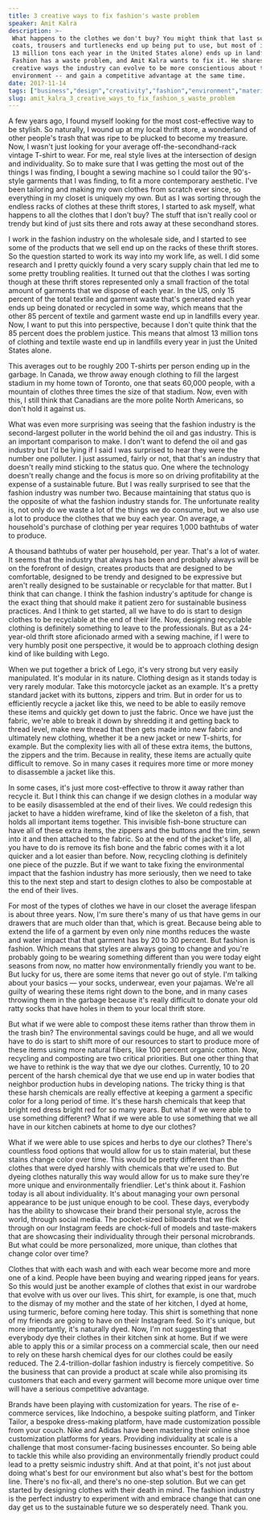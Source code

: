 ```yaml
---
title: 3 creative ways to fix fashion's waste problem
speaker: Amit Kalra
description: >-
 What happens to the clothes we don't buy? You might think that last season's
 coats, trousers and turtlenecks end up being put to use, but most of it (nearly
 13 million tons each year in the United States alone) ends up in landfills.
 Fashion has a waste problem, and Amit Kalra wants to fix it. He shares some
 creative ways the industry can evolve to be more conscientious about the
 environment -- and gain a competitive advantage at the same time.
date: 2017-11-14
tags: ["business","design","creativity","fashion","environment","materials","innovation","pollution","product-design","sustainability"]
slug: amit_kalra_3_creative_ways_to_fix_fashion_s_waste_problem
---
```


A few years ago, I found myself looking for the most cost-effective way to be stylish. So
naturally, I wound up at my local thrift store, a wonderland of other people's trash that
was ripe to be plucked to become my treasure. Now, I wasn't just looking for your average
off-the-secondhand-rack vintage T-shirt to wear. For me, real style lives at the
intersection of design and individuality. So to make sure that I was getting the most out
of the things I was finding, I bought a sewing machine so I could tailor the 90's-style
garments that I was finding, to fit a more contemporary aesthetic. I've been tailoring and
making my own clothes from scratch ever since, so everything in my closet is uniquely my
own. But as I was sorting through the endless racks of clothes at these thrift stores, I
started to ask myself, what happens to all the clothes that I don't buy? The stuff that
isn't really cool or trendy but kind of just sits there and rots away at these secondhand
stores.

I work in the fashion industry on the wholesale side, and I started to see some of the
products that we sell end up on the racks of these thrift stores. So the question started
to work its way into my work life, as well. I did some research and I pretty quickly found
a very scary supply chain that led me to some pretty troubling realities. It turned out
that the clothes I was sorting though at these thrift stores represented only a small
fraction of the total amount of garments that we dispose of each year. In the US, only 15
percent of the total textile and garment waste that's generated each year ends up being
donated or recycled in some way, which means that the other 85 percent of textile and
garment waste end up in landfills every year. Now, I want to put this into perspective,
because I don't quite think that the 85 percent does the problem justice. This means that
almost 13 million tons of clothing and textile waste end up in landfills every year in
just the United States alone.

This averages out to be roughly 200 T-shirts per person ending up in the garbage. In
Canada, we throw away enough clothing to fill the largest stadium in my home town of
Toronto, one that seats 60,000 people, with a mountain of clothes three times the size of
that stadium. Now, even with this, I still think that Canadians are the more polite North
Americans, so don't hold it against us.

What was even more surprising was seeing that the fashion industry is the second-largest
polluter in the world behind the oil and gas industry. This is an important comparison to
make. I don't want to defend the oil and gas industry but I'd be lying if I said I was
surprised to hear they were the number one polluter. I just assumed, fairly or not, that
that's an industry that doesn't really mind sticking to the status quo. One where the
technology doesn't really change and the focus is more so on driving profitability at the
expense of a sustainable future. But I was really surprised to see that the fashion
industry was number two. Because maintaining that status quo is the opposite of what the
fashion industry stands for. The unfortunate reality is, not only do we waste a lot of the
things we do consume, but we also use a lot to produce the clothes that we buy each year.
On average, a household's purchase of clothing per year requires 1,000 bathtubs of water
to produce.

A thousand bathtubs of water per household, per year. That's a lot of water. It seems that
the industry that always has been and probably always will be on the forefront of design,
creates products that are designed to be comfortable, designed to be trendy and designed
to be expressive but aren't really designed to be sustainable or recyclable for that
matter. But I think that can change. I think the fashion industry's aptitude for change is
the exact thing that should make it patient zero for sustainable business practices. And I
think to get started, all we have to do is start to design clothes to be recyclable at the
end of their life. Now, designing recyclable clothing is definitely something to leave to
the professionals. But as a 24-year-old thrift store aficionado armed with a sewing
machine, if I were to very humbly posit one perspective, it would be to approach clothing
design kind of like building with Lego.

When we put together a brick of Lego, it's very strong but very easily manipulated. It's
modular in its nature. Clothing design as it stands today is very rarely modular. Take this
motorcycle jacket as an example. It's a pretty standard jacket with its buttons, zippers
and trim. But in order for us to efficiently recycle a jacket like this, we need to be
able to easily remove these items and quickly get down to just the fabric. Once we have
just the fabric, we're able to break it down by shredding it and getting back to thread
level, make new thread that then gets made into new fabric and ultimately new clothing,
whether it be a new jacket or new T-shirts, for example. But the complexity lies with all
of these extra items, the buttons, the zippers and the trim. Because in reality, these
items are actually quite difficult to remove. So in many cases it requires more time or
more money to disassemble a jacket like this.

In some cases, it's just more cost-effective to throw it away rather than recycle it. But
I think this can change if we design clothes in a modular way to be easily disassembled at
the end of their lives. We could redesign this jacket to have a hidden wireframe, kind of
like the skeleton of a fish, that holds all important items together. This invisible
fish-bone structure can have all of these extra items, the zippers and the buttons and the
trim, sewn into it and then attached to the fabric. So at the end of the jacket's life,
all you have to do is remove its fish bone and the fabric comes with it a lot quicker and
a lot easier than before. Now, recycling clothing is definitely one piece of the puzzle.
But if we want to take fixing the environmental impact that the fashion industry has more
seriously, then we need to take this to the next step and start to design clothes to also
be compostable at the end of their lives.

For most of the types of clothes we have in our closet the average lifespan is about three
years. Now, I'm sure there's many of us that have gems in our drawers that are much older
than that, which is great. Because being able to extend the life of a garment by even only
nine months reduces the waste and water impact that that garment has by 20 to 30 percent.
But fashion is fashion. Which means that styles are always going to change and you're
probably going to be wearing something different than you were today eight seasons from
now, no matter how environmentally friendly you want to be. But lucky for us, there are
some items that never go out of style. I'm talking about your basics — your socks,
underwear, even your pajamas. We're all guilty of wearing these items right down to the
bone, and in many cases throwing them in the garbage because it's really difficult to
donate your old ratty socks that have holes in them to your local thrift
store.

But what if we were able to compost these items rather than throw them in the trash bin?
The environmental savings could be huge, and all we would have to do is start to shift
more of our resources to start to produce more of these items using more natural fibers,
like 100 percent organic cotton. Now, recycling and composting are two critical priorities.
But one other thing that we have to rethink is the way that we dye our clothes. Currently,
10 to 20 percent of the harsh chemical dye that we use end up in water bodies that
neighbor production hubs in developing nations. The tricky thing is that these harsh
chemicals are really effective at keeping a garment a specific color for a long period of
time. It's these harsh chemicals that keep that bright red dress bright red for so many
years. But what if we were able to use something different? What if we were able to use
something that we all have in our kitchen cabinets at home to dye our clothes?

What if we were able to use spices and herbs to dye our clothes? There's countless food
options that would allow for us to stain material, but these stains change color over
time. This would be pretty different than the clothes that were dyed harshly with
chemicals that we're used to. But dyeing clothes naturally this way would allow for us to
make sure they're more unique and environmentally friendlier. Let's think about it. Fashion
today is all about individuality. It's about managing your own personal appearance to be
just unique enough to be cool. These days, everybody has the ability to showcase their
brand their personal style, across the world, through social media. The pocket-sized
billboards that we flick through on our Instagram feeds are chock-full of models and
taste-makers that are showcasing their individuality through their personal microbrands.
But what could be more personalized, more unique, than clothes that change color over
time?

Clothes that with each wash and with each wear become more and more one of a kind. People
have been buying and wearing ripped jeans for years. So this would just be another example
of clothes that exist in our wardrobe that evolve with us over our lives. This shirt, for
example, is one that, much to the dismay of my mother and the state of her kitchen, I dyed
at home, using turmeric, before coming here today. This shirt is something that none of my
friends are going to have on their Instagram feed. So it's unique, but more importantly,
it's naturally dyed. Now, I'm not suggesting that everybody dye their clothes in their
kitchen sink at home. But if we were able to apply this or a similar process on a
commercial scale, then our need to rely on these harsh chemical dyes for our clothes could
be easily reduced. The 2.4-trillion-dollar fashion industry is fiercely competitive. So the
business that can provide a product at scale while also promising its customers that each
and every garment will become more unique over time will have a serious competitive
advantage.

Brands have been playing with customization for years. The rise of e-commerce services,
like Indochino, a bespoke suiting platform, and Tinker Tailor, a bespoke dress-making
platform, have made customization possible from your couch. Nike and Adidas have been
mastering their online shoe customization platforms for years. Providing individuality at
scale is a challenge that most consumer-facing businesses encounter. So being able to
tackle this while also providing an environmentally friendly product could lead to a
pretty seismic industry shift. And at that point, it's not just about doing what's best
for our environment but also what's best for the bottom line. There's no fix-all, and
there's no one-step solution. But we can get started by designing clothes with their death
in mind. The fashion industry is the perfect industry to experiment with and embrace
change that can one day get us to the sustainable future we so desperately need. Thank
you.

<!--
ad_duration=3.33
comment_count=13
event="TED@Tommy"
has_talk_citation=1
intro_duration=11.82
is_subtitle_required="False"
is_talk_featured="True"
language="en"
language_swap="False"
native_language="en"
number_of_related_talks=6
number_of_speakers=1
number_of_subtitled_videos=19
number_of_tags=10
number_of_talk_download_languages=19
number_of_talk_more_resources=0
number_of_talk_recommendations=1
number_of_talks_take_actions=1
post_ad_duration=0.83
published_timestamp="2018-02-15 20:55:22"
recording_date="2017-11-14"
speaker_description="Fashion enthusiast"
speaker_is_published=1
speaker_name="Amit Kalra"
talk_more_resources=[]
talk_name="3 creative ways to fix fashion's waste problem"
talk_recommendations_blurb="More resources curated by Amit Kalra"
talks_tags=["business","design","creativity","fashion","environment","materials","innovation","pollution","product-design","sustainability"]
url_audio="https://download.ted.com/talks/AmitKalra_2017S.mp3?apikey=acme-roadrunner"
url_photo_speaker="https://pe.tedcdn.com/images/ted/b39c7a79fb40f4d24e931a0368420ff739fb9300_254x191.jpg"
url_photo_talk="https://s3.amazonaws.com/talkstar-photos/uploads/e7b18c43-9522-4867-b30c-18a69055e2e7/AmitKalra_2017S-embed.jpg"
url_webpage="https://www.ted.com/talks/amit_kalra_3_creative_ways_to_fix_fashion_s_waste_problem"
video_type_name="TED Institute Talk"
-->